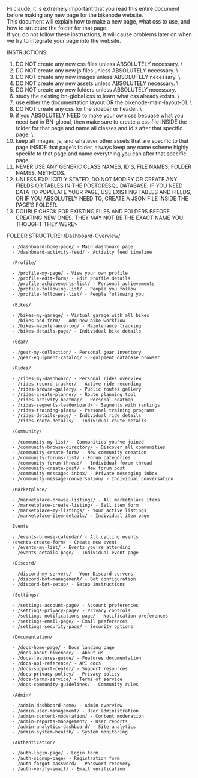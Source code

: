 Hi claude, it is extremely important that you read this entire document before making any new page for the bikenode website. \
  This document will explain how to make a new page, what css to use, and how to structure the folder for that page. \
  If you do not follow these instructions, it will cause problems later on when we try to integrate your page into the website.

  INSTRUCTIONS:
  1. DO NOT create any new css files unless ABSOLUTELY necessary. \
  2. DO NOT create any new js files unless ABSOLUTELY necessary. \
  3. DO NOT create any new images unless ABSOLUTELY necessary. \
  4. DO NOT create any new assets unless ABSOLUTELY necessary. \
  5. DO NOT create any new folders unless ABSOLUTELY necessary.
  6.  study the existing bn-global css to learn what css already exists. \
  7. use either the documentation layout OR the bikenode-main-layout-01. \
  8. DO NOT create any css for the sidebar or header. \
  9. if you ABSOLUTELY NEED to make your own css becuase what you need isnt in BN-global, then make sure to create a css file INSIDE the folder for that page and name all classes and id's after that specific 
  page. \
  10. keep all images, js, and whatever other assets that are specific to that page INSIDE that page's folder, always keep any name scheme highly speciifc to that page and name everything you can after that specific page.
  11. NEVER USE ANY GENERIC CLASS NAMES, ID'S, FILE NAMES, FOLDER NAMES, METHODS. 
  12. UNLESS EXPLICITLY STATED, DO NOT MODIFY OR CREATE ANY FIELDS OR TABLES IN THE POSTGRESQL DATABASE. IF YOU NEED DATA TO POPULATE YOUR PAGE, USE EXISTING TABLES AND FIELDS, OR IF YOU ABSOLUTELY NEED TO, CREATE A JSON FILE INSIDE THE PAGE'S FOLDER. 
  13. DOUBLE CHECK FOR EXISTING FILES AND FOLDERS BEFORE CREATING NEW ONES. THEY MAY NOT BE THE EXACT NAME YOU THOUGHT THEY WERE> 

  FOLDER STRUCTURE:
  /Dashboard-Overview/

      - /dashboard-home-page/ - Main dashboard page
      - /dashboard-activity-feed/ - Activity feed timeline

      /Profile/

      - /profile-my-page/ - View your own profile
      - /profile-edit-form/ - Edit profile details
      - /profile-achievements-list/ - Personal achievements
      - /profile-following-list/ - People you follow
      - /profile-followers-list/ - People following you

      /Bikes/

      - /bikes-my-garage/ - Virtual garage with all bikes
      - /bikes-add-form/ - Add new bike workflow
      - /bikes-maintenance-log/ - Maintenance tracking
      - /bikes-details-page/ - Individual bike details

      /Gear/

      - /gear-my-collection/ - Personal gear inventory
      - /gear-equipment-catalog/ - Equipment database browser

      /Rides/

      - /rides-my-dashboard/ - Personal rides overview
      - /rides-record-tracker/ - Active ride recording
      - /rides-browse-gallery/ - Public routes gallery
      - /rides-create-planner/ - Route planning tool
      - /rides-activity-heatmap/ - Personal heatmap
      - /rides-segments-leaderboard/ - Segments with rankings
      - /rides-training-plans/ - Personal training programs
      - /rides-details-page/ - Individual ride details
      - /rides-route-details/ - Individual route details

      /Community/

      - /community-my-list/ - Communities you've joined
      - /community-browse-directory/ - Discover all communities
      - /community-create-form/ - New community creation
      - /community-forums-list/ - Forum categories
      - /community-forum-thread/ - Individual forum thread
      - /community-create-post/ - New forum post
      - /community-messages-inbox/ - Private messaging inbox
      - /community-message-conversation/ - Individual conversation

      /Marketplace/

      - /marketplace-browse-listings/ - All marketplace items
      - /marketplace-create-listing/ - Sell item form
      - /marketplace-my-listings/ - Your active listings
      - /marketplace-item-details/ - Individual item page

      Events 

      - /events-browse-calendar/ - All cycling events
    - /events-create-form/ - Create new event
      - /events-my-list/ - Events you're attending
      - /events-details-page/ - Individual event page

      /Discord/

      - /discord-my-servers/ - Your Discord servers
      - /discord-bot-management/ - Bot configuration
      - /discord-bot-setup/ - Setup instructions

      /Settings/

      - /settings-account-page/ - Account preferences
      - /settings-privacy-page/ - Privacy controls
      - /settings-notifications-page/ - Notification preferences
      - /settings-email-page/ - Email preferences
      - /settings-security-page/ - Security options

      /Documentation/

      - /docs-home-page/ - Docs landing page
      - /docs-about-bikenode/ - About us
      - /docs-features-guide/ - Features documentation
      - /docs-api-reference/ - API docs
      - /docs-support-center/ - Support resources
      - /docs-privacy-policy/ - Privacy policy
      - /docs-terms-service/ - Terms of service
      - /docs-community-guidelines/ - Community rules

      /Admin/

      - /admin-dashboard-home/ - Admin overview
      - /admin-user-management/ - User administration
      - /admin-content-moderation/ - Content moderation
      - /admin-reports-management/ - User reports
      - /admin-analytics-dashboard/ - Site analytics
      - /admin-system-health/ - System monitoring

      /Authentication/

      - /auth-login-page/ - Login form
      - /auth-signup-page/ - Registration form
      - /auth-forgot-password/ - Password recovery
      - /auth-verify-email/ - Email verification